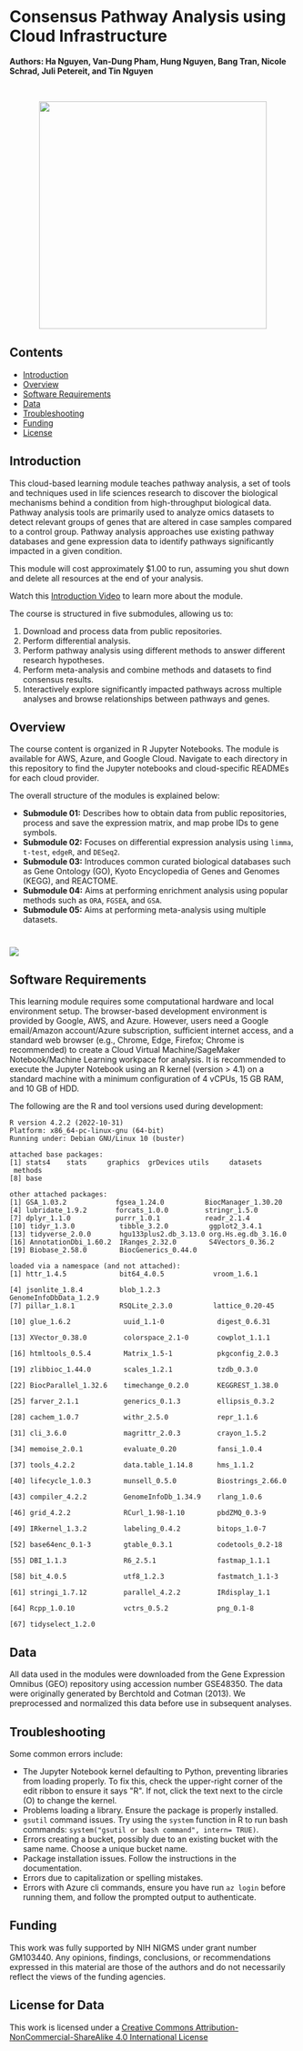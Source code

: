 # Consensus Pathway Analysis using Cloud Infrastructure
**Authors: Ha Nguyen, Van-Dung Pham, Hung Nguyen, Bang Tran, Nicole Schrad, Juli Petereit, and Tin Nguyen**

<br>
<p align="center">
    <img src="images/UNR-course-card.png" width="400" />
</p>

## Contents

+ [Introduction](#introduction)
+ [Overview](#overview)
+ [Software Requirements](#software-requirements)
+ [Data](#data)
+ [Troubleshooting](#troubleshooting)
+ [Funding](#funding)
+ [License](#license-for-data)

## Introduction

This cloud-based learning module teaches pathway analysis, a set of tools and techniques used in life sciences research to discover the biological mechanisms behind a condition from high-throughput biological data. Pathway analysis tools are primarily used to analyze omics datasets to detect relevant groups of genes that are altered in case samples compared to a control group. Pathway analysis approaches use existing pathway databases and gene expression data to identify pathways significantly impacted in a given condition.

This module will cost approximately $1.00 to run, assuming you shut down and delete all resources at the end of your analysis.

Watch this [Introduction Video](https://youtu.be/fs5YamLHPcA) to learn more about the module.

The course is structured in five submodules, allowing us to:
1. Download and process data from public repositories.
2. Perform differential analysis.
3. Perform pathway analysis using different methods to answer different research hypotheses.
4. Perform meta-analysis and combine methods and datasets to find consensus results.
5. Interactively explore significantly impacted pathways across multiple analyses and browse relationships between pathways and genes.

## Overview

The course content is organized in R Jupyter Notebooks. The module is available for AWS, Azure, and Google Cloud. Navigate to each directory in this repository to find the Jupyter notebooks and cloud-specific READMEs for each cloud provider. 

The overall structure of the modules is explained below:

+ **Submodule 01:** Describes how to obtain data from public repositories, process and save the expression matrix, and map probe IDs to gene symbols.
+ **Submodule 02:** Focuses on differential expression analysis using `limma`, `t-test`, `edgeR`, and `DESeq2`.
+ **Submodule 03:** Introduces common curated biological databases such as Gene Ontology (GO), Kyoto Encyclopedia of Genes and Genomes (KEGG), and REACTOME.
+ **Submodule 04:** Aims at performing enrichment analysis using popular methods such as `ORA`, `FGSEA`, and `GSA`.
+ **Submodule 05:** Aims at performing meta-analysis using multiple datasets.

# ![](./images/Main-img.png)

## Software Requirements

This learning module requires some computational hardware and local environment setup. The browser-based development environment is provided by Google, AWS, and Azure. However, users need a Google email/Amazon account/Azure subscription, sufficient internet access, and a standard web browser (e.g., Chrome, Edge, Firefox; Chrome is recommended) to create a Cloud Virtual Machine/SageMaker Notebook/Machine Learning workpace for analysis.  It is recommended to execute the Jupyter Notebook using an R kernel (version > 4.1) on a standard machine with a minimum configuration of 4 vCPUs, 15 GB RAM, and 10 GB of HDD.

The following are the R and tool versions used during development:

```
R version 4.2.2 (2022-10-31)
Platform: x86_64-pc-linux-gnu (64-bit)
Running under: Debian GNU/Linux 10 (buster)

attached base packages:
[1] stats4    stats     graphics  grDevices utils     datasets  methods 
[8] base    

other attached packages:
[1] GSA_1.03.2            fgsea_1.24.0          BiocManager_1.30.20 
[4] lubridate_1.9.2       forcats_1.0.0         stringr_1.5.0       
[7] dplyr_1.1.0           purrr_1.0.1           readr_2.1.4         
[10] tidyr_1.3.0           tibble_3.2.0          ggplot2_3.4.1       
[13] tidyverse_2.0.0       hgu133plus2.db_3.13.0 org.Hs.eg.db_3.16.0 
[16] AnnotationDbi_1.60.2  IRanges_2.32.0        S4Vectors_0.36.2    
[19] Biobase_2.58.0        BiocGenerics_0.44.0 

loaded via a namespace (and not attached):
[1] httr_1.4.5             bit64_4.0.5            vroom_1.6.1          
[4] jsonlite_1.8.4         blob_1.2.3             GenomeInfoDbData_1.2.9
[7] pillar_1.8.1           RSQLite_2.3.0          lattice_0.20-45      
[10] glue_1.6.2             uuid_1.1-0             digest_0.6.31        
[13] XVector_0.38.0         colorspace_2.1-0       cowplot_1.1.1        
[16] htmltools_0.5.4        Matrix_1.5-1           pkgconfig_2.0.3      
[19] zlibbioc_1.44.0        scales_1.2.1           tzdb_0.3.0           
[22] BiocParallel_1.32.6    timechange_0.2.0       KEGGREST_1.38.0      
[25] farver_2.1.1           generics_0.1.3         ellipsis_0.3.2        
[28] cachem_1.0.7           withr_2.5.0            repr_1.1.6           
[31] cli_3.6.0              magrittr_2.0.3         crayon_1.5.2         
[34] memoise_2.0.1          evaluate_0.20          fansi_1.0.4          
[37] tools_4.2.2            data.table_1.14.8      hms_1.1.2            
[40] lifecycle_1.0.3        munsell_0.5.0          Biostrings_2.66.0    
[43] compiler_4.2.2         GenomeInfoDb_1.34.9    rlang_1.0.6          
[46] grid_4.2.2             RCurl_1.98-1.10        pbdZMQ_0.3-9         
[49] IRkernel_1.3.2         labeling_0.4.2         bitops_1.0-7         
[52] base64enc_0.1-3        gtable_0.3.1           codetools_0.2-18     
[55] DBI_1.1.3              R6_2.5.1               fastmap_1.1.1        
[58] bit_4.0.5              utf8_1.2.3             fastmatch_1.1-3      
[61] stringi_1.7.12         parallel_4.2.2         IRdisplay_1.1        
[64] Rcpp_1.0.10            vctrs_0.5.2            png_0.1-8            
[67] tidyselect_1.2.0
```

## Data

All data used in the modules were downloaded from the Gene Expression Omnibus (GEO) repository using accession number GSE48350.  The data were originally generated by Berchtold and Cotman (2013). We preprocessed and normalized this data before use in subsequent analyses.

## Troubleshooting

Some common errors include:

- The Jupyter Notebook kernel defaulting to Python, preventing libraries from loading properly. To fix this, check the upper-right corner of the edit ribbon to ensure it says "R". If not, click the text next to the circle (O) to change the kernel.
- Problems loading a library.  Ensure the package is properly installed.
- `gsutil` command issues. Try using the `system` function in R to run bash commands: `system("gsutil or bash command", intern= TRUE)`.
- Errors creating a bucket, possibly due to an existing bucket with the same name. Choose a unique bucket name.
- Package installation issues. Follow the instructions in the documentation.
- Errors due to capitalization or spelling mistakes.
- Errors with Azure cli commands, ensure you have run `az login` before running them, and follow the prompted output to authenticate.


## Funding

This work was fully supported by NIH NIGMS under grant number GM103440. Any opinions, findings, conclusions, or recommendations expressed in this material are those of the authors and do not necessarily reflect the views of the funding agencies.

## License for Data

This work is licensed under a [Creative Commons Attribution-NonCommercial-ShareAlike 4.0 International License](http://creativecommons.org/licenses/by-nc-sa/4.0/)
